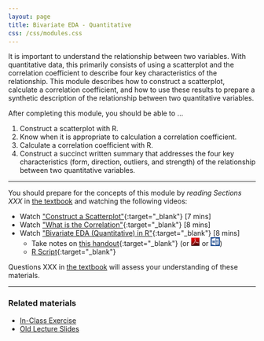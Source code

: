 ```yaml
---
layout: page
title: Bivariate EDA - Quantitative
css: /css/modules.css
---
```


<div class="ILOs">
<p>It is important to understand the relationship between two variables.  With quantitative data, this primarily consists of using a scatterplot and the correlation coefficient to describe four key characteristics of the relationship.  This module describes how to construct a scatterplot, calculate a correlation coefficient, and how to use these results to prepare a synthetic description of the relationship between two quantitative variables.</p>

<p>After completing this module, you should be able to ...</p>

<ol>
  <li>Construct a scatterplot with R.</li>
  <li>Know when it is appropriate to calculation a correlation coefficient.</li>
  <li>Calculate a correlation coefficient with R.</li>
  <li>Construct a succinct written summary that addresses the four key characteristics (form, direction, outliers, and strength) of the relationship between two quantitative variables.</li>
</ol>
</div>

----

You should prepare for the concepts of this module by *reading Sections XXX* in [the textbook](../../book/) and watching the following videos:

* Watch ["Construct a Scatterplot"](https://www.youtube.com/v/yXmz922K9Ks?version=3&autoplay=1){:target="_blank"} [7 mins]
* Watch ["What is the Correlation"](https://www.youtube.com/v/PtYVrF_WT3A?version=3&start=32&autoplay=1){:target="_blank"} [8 mins]
* Watch ["Bivariate EDA (Quantitative) in R"](https://vimeo.com/user45324800/biveda-quant){:target="_blank"} [8 mins]
    * Take notes on [this handout](RHO.html){:target="_blank"} (or [![PDF](../../img/pdf.png)](RHO.pdf) or [![MSWord](../../img/word.png)](RHO.docx))
    * [R Script](RHO.R){:target="_blank"}

Questions XXX in [the textbook](../../book/) will assess your understanding of these materials.

----

### Related materials

* [In-Class Exercise](CE.html)
* [Old Lecture Slides](PPT_old.pptx)
